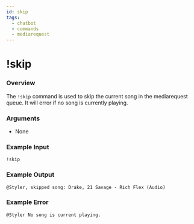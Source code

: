 ```yaml
---
id: skip
tags:
  - chatbot
  - commands
  - mediarequest
---
```

# !skip

### Overview

The `!skip` command is used to skip the current song in the mediarequest queue. It will error if no song is currently playing.

### Arguments

- None

### Example Input

```
!skip
```

### Example Output

```
@Styler, skipped song: Drake, 21 Savage - Rich Flex (Audio) 
```

### Example Error

```
@Styler No song is current playing. 
```
